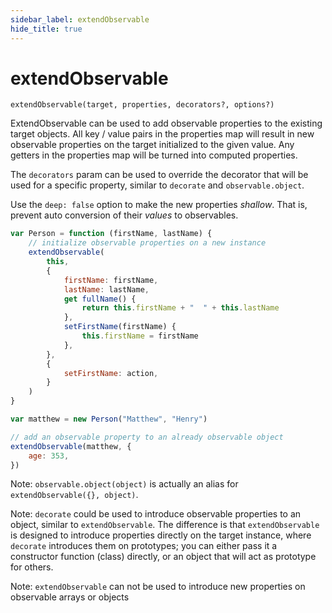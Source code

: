```yaml
---
sidebar_label: extendObservable
hide_title: true
---
```


# extendObservable

<script async type="text/javascript" src="//cdn.carbonads.com/carbon.js?serve=CEBD4KQ7&placement=mobxjsorg" id="_carbonads_js"></script>

`extendObservable(target, properties, decorators?, options?)`

ExtendObservable can be used to add observable properties to the existing target objects.
All key / value pairs in the properties map will result in new observable properties on the target initialized to the given value.
Any getters in the properties map will be turned into computed properties.

The `decorators` param can be used to override the decorator that will be used for a specific property, similar to `decorate` and `observable.object`.

Use the `deep: false` option to make the new properties _shallow_. That is, prevent auto conversion of their _values_ to observables.

```javascript
var Person = function (firstName, lastName) {
    // initialize observable properties on a new instance
    extendObservable(
        this,
        {
            firstName: firstName,
            lastName: lastName,
            get fullName() {
                return this.firstName + "  " + this.lastName
            },
            setFirstName(firstName) {
                this.firstName = firstName
            },
        },
        {
            setFirstName: action,
        }
    )
}

var matthew = new Person("Matthew", "Henry")

// add an observable property to an already observable object
extendObservable(matthew, {
    age: 353,
})
```

Note: `observable.object(object)` is actually an alias for `extendObservable({}, object)`.

Note: `decorate` could be used to introduce observable properties to an object, similar to `extendObservable`. The difference is that `extendObservable` is designed to introduce properties directly on the target instance, where `decorate` introduces them on prototypes; you can either pass it a constructor function (class) directly, or an object that will act as prototype for others.

Note: `extendObservable` can not be used to introduce new properties on observable arrays or objects

